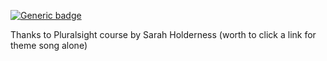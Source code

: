 [![Generic badge](https://img.shields.io/badge/Learn-Python.Django-Magenta.svg)](https://www.pluralsight.com/courses/code-school-try-django) 

Thanks to Pluralsight course by Sarah Holderness (worth to click a link for theme song alone)

